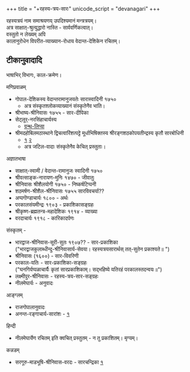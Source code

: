 +++
title = "+रहस्य-त्रय-सारः"
unicode_script = "devanagari"
+++

रहस्यत्रयं नाम समाश्रयणय् उपदिश्यमानं मन्त्रत्रयम्।  
अत्र साक्षात्-श्रुत्युद्धारो नास्ति - सार्ववर्णिकत्वात्।  
वस्तुतो न लेख्यम् अपि  
कालानुरोधेन विपरीत-व्याख्यान-रोधाय वेदान्त-देशिकेन रचितम्।  


## टीकानुवादादि
भाषाभिर् विभागः, काल-क्रमेण। 

मणिप्रवाळम्

- गोपाल-देशिकस्य वेदान्तरामानुजयतेः सारास्वादिनी १७५०
  - अत्र संस्कृतश्लोकव्याख्यानं संस्कृतेनैव भाति। 
- श्रीभाष्य-श्रीनिवासः १७५५ - सार-दीपिका
- सेट्लूर्-नरसिंहाचार्यस्य
  - [ग्रन्थ-लिप्या](https://archive.org/details/SrimadRahasyathrayaSaram_553)
- श्रीमदहोबिलमठास्थाने द्विचत्वारिंशत्पट्टे मूर्धाभिषिक्तस्य  श्रीरङ्गशठकोपयतीन्द्रस्य कृतौ सारबोधिनी 
  - [१](https://archive.org/details/PVir_shrimath-rahasya-traya-saara-part-1-by-shri-sarbodhini-2012-chennai-tamil-shri-nrisimgha-priya-) [२](https://archive.org/details/jXED_shrimath-rahasya-traya-saara-part-2-by-shri-sarbodhini-2013-chennai-tamil-shri-nrisimgha-priya-/page/114/mode/2up)
  - अत्र जटिल-वादाः संस्कृतेनैव केचित् प्रस्तुताः।
  

अज्ञातभाषा

- साक्षात्-स्वामी / वेदान्त-रामानुजः स्वादिनी १७५०
- श्रीवत्साङ्क-नारायण-मुनिः १४७० - जीवातुः
- श्रीनिवासः श्रीशैलयोगी १७५० - निष्कर्षटिप्पनी
- शठमर्षण-श्रीशैल-श्रीनिवासः १७५५ सारविवचर्या??
- अप्पगॊण्डाचार्यः १८०० - अर्थः
- परकालसंयमीन्द्रः १९०३ - प्रकाशिकासङ्ग्रहः
- श्रीकृष्ण-ब्रह्मतन्त्र-महादेशिकः १९१४ - व्याख्या
- वरदाचार्यः १९१८ - कारिकादर्पणः

संस्कृतम् -

- भारद्वाज-श्रीनिवास-सूरी-सुतः १९०७?? - सार-प्रकाशिका  
  ("भारद्वाजकुलाब्धीन्दु-श्रीनिवासार्य-सेवया। रहस्यत्रयसारार्थस् तत्-सुतेन प्रकाश्यते॥ ")
- श्रीनिवासः (१६००) - सार-विवरिणी
- परकाल-यतिः - सार-प्रकाशिका-सङ्ग्रहः  
  ("घनगिर्यप्पळाचार्यैः कृतां सारप्रकाशिकाम्‌। सद्भहिष्ये यतिरहं परकालस्तदन्वयः॥")
- लक्ष्मीपुर-श्रीनिवासः - रहस्य-त्रय-सार-सङ्ग्रहः
- नीलमेघार्यः - अनुवादः

आङ्ग्लम् 

- राजगोपालानुवादः
- अनन्त-रङ्गाचार्य-सारांशः - [१](https://archive.org/details/rahasyatrayaessenceofsrimadrahasyatrayasaramdrnsanantharangacharya2004/page/n145/mode/2up)

हिन्दी

- नीलमेघार्येण रचितम् इति क्वचित् प्रस्तुतम् - न तु प्रकाशितम्। मृग्यम्। 

कन्नडम्

- सरगूरु-माडभूषि-श्रीनिवास-वरदः - सारचन्द्रिका [१](https://archive.org/details/2015.382277.SrimadraHasya/page/n45/mode/1up)

